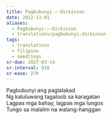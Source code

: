 ```yaml
---
title: Pagbubunyi — Dickinson
date: 2022-11-01
aliases:
  - Pagbubunyi-—-Dickinson
  - translations/pagbubunyi-dickinson
tags:
  - translations
  - filipino
  - seedlings
sr-due: 2027-03-14
sr-interval: 918
sr-ease: 270
---
```

Pagbubunyi ang paglalakad  
Ng kaluluwang tagaloob sa karagatan  
Lagpas mga bahay, lagpas mga lungos  
Tungo sa malalim na walang-hanggan